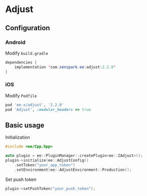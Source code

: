 # Adjust
## Configuration
### Android
Modify `build.gradle`
```java
dependencies {
    implementation 'com.senspark.ee:adjust:2.2.0'
}
```

### iOS
Modify `Podfile`
```ruby
pod 'ee-x/adjust', '2.2.0'
pod 'Adjust', :modular_headers => true
```

## Basic usage
Initialization
```cpp
#include <ee/Cpp.hpp>

auto plugin = ee::PluginManager::createPlugin<ee::IAdjust>();
plugin->initialize(ee::AdjustConfig()
    .setToken("your_app_token")
    .setEnvironment(ee::AdjustEnvironment::Production));
```

Set push token
```cpp
plugin->setPushToken("your_push_token");
```